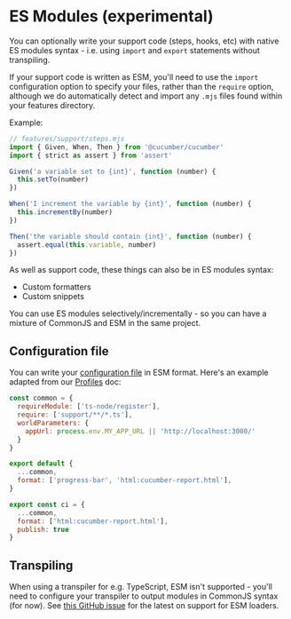 # ES Modules (experimental)

You can optionally write your support code (steps, hooks, etc) with native ES modules syntax - i.e. using `import` and `export` statements without transpiling.

If your support code is written as ESM, you'll need to use the `import` configuration option to specify your files, rather than the `require` option, although we do automatically detect and import any `.mjs` files found within your features directory.

Example:

```javascript
// features/support/steps.mjs
import { Given, When, Then } from '@cucumber/cucumber'
import { strict as assert } from 'assert'

Given('a variable set to {int}', function (number) {
  this.setTo(number)
})

When('I increment the variable by {int}', function (number) {
  this.incrementBy(number)
})

Then('the variable should contain {int}', function (number) {
  assert.equal(this.variable, number)
})
```

As well as support code, these things can also be in ES modules syntax:

- Custom formatters
- Custom snippets

You can use ES modules selectively/incrementally - so you can have a mixture of CommonJS and ESM in the same project.

## Configuration file

You can write your [configuration file](./configuration.md#files) in ESM format. Here's an example adapted from our [Profiles](./profiles.md) doc:

```javascript
const common = {
  requireModule: ['ts-node/register'],
  require: ['support/**/*.ts'],
  worldParameters: {
    appUrl: process.env.MY_APP_URL || 'http://localhost:3000/'
  }
}

export default {
  ...common,
  format: ['progress-bar', 'html:cucumber-report.html'],
}

export const ci = {
  ...common,
  format: ['html:cucumber-report.html'],
  publish: true
}
```

## Transpiling

When using a transpiler for e.g. TypeScript, ESM isn't supported - you'll need to configure your transpiler to output modules in CommonJS syntax (for now). See [this GitHub issue](https://github.com/cucumber/cucumber-js/issues/1844) for the latest on support for ESM loaders.
